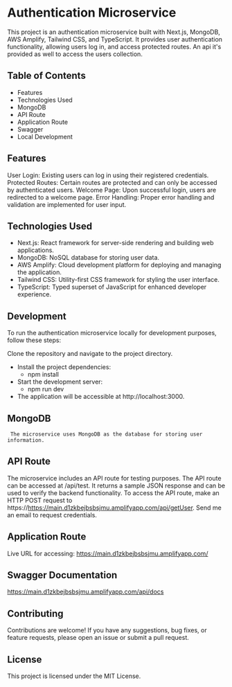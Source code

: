 
# Authentication Microservice

This project is an authentication microservice built with Next.js, MongoDB, AWS Amplify, Tailwind CSS, and TypeScript. It provides user authentication functionality, allowing users log in, and access protected routes. An api it's provided as well to access the users collection.

## Table of Contents

    
  * Features
  * Technologies Used
  * MongoDB 
  * API Route
  * Application Route
  * Swagger
  * Local Development
    

## Features

  User Login: Existing users can log in using their registered credentials.
  Protected Routes: Certain routes are protected and can only be accessed by authenticated users.
  Welcome Page: Upon successful login, users are redirected to a welcome page.
  Error Handling: Proper error handling and validation are implemented for user input.

## Technologies Used

  * Next.js: React framework for server-side rendering and building web applications.
  * MongoDB: NoSQL database for storing user data.
  * AWS Amplify: Cloud development platform for deploying and managing the application.
  * Tailwind CSS: Utility-first CSS framework for styling the user interface.
  * TypeScript: Typed superset of JavaScript for enhanced developer experience.


## Development

To run the authentication microservice locally for development purposes, follow these steps:

 Clone the repository and navigate to the project directory.
  * Install the project dependencies:
    * npm install
  * Start the development server:
    * npm run dev
  * The application will be accessible at http://localhost:3000.

## MongoDB
     The microservice uses MongoDB as the database for storing user information.     

## API Route

  The microservice includes an API route for testing purposes. The API route can be accessed at /api/test. It returns a sample JSON response and can be used to verify the backend functionality.
  To access the API route, make an HTTP POST request to https://https://main.d1zkbejbsbsjmu.amplifyapp.com/api/getUser. Send me an email to request credentials.

## Application Route
  Live URL for accessing:  https://main.d1zkbejbsbsjmu.amplifyapp.com/

## Swagger Documentation
https://main.d1zkbejbsbsjmu.amplifyapp.com/api/docs

## Contributing
  Contributions are welcome! If you have any suggestions, bug fixes, or feature requests, please open an issue or submit a pull request.

## License
  This project is licensed under the MIT License.

